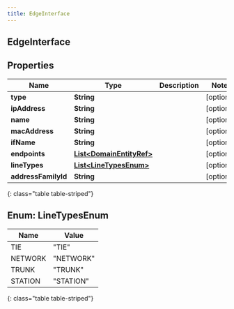 ```yaml
---
title: EdgeInterface
---
```


## EdgeInterface

## Properties

| Name                | Type                                                                       | Description | Notes      |
| ------------------- | -------------------------------------------------------------------------- | ----------- | ---------- |
| **type**            | <!----><!---->**String**<!---->                                            |             | [optional] |
| **ipAddress**       | <!----><!---->**String**<!---->                                            |             | [optional] |
| **name**            | <!----><!---->**String**<!---->                                            |             | [optional] |
| **macAddress**      | <!----><!---->**String**<!---->                                            |             | [optional] |
| **ifName**          | <!----><!---->**String**<!---->                                            |             | [optional] |
| **endpoints**       | <!----><!---->[**List&lt;DomainEntityRef&gt;**](DomainEntityRef.md)<!----> |             | [optional] |
| **lineTypes**       | <!---->[**List&lt;LineTypesEnum&gt;**](#LineTypesEnum)<!---->              |             | [optional] |
| **addressFamilyId** | <!----><!---->**String**<!---->                                            |             | [optional] |

{: class="table table-striped"}

<a name="LineTypesEnum"></a>

## Enum: LineTypesEnum

| Name    | Value               |
| ------- | ------------------- |
| TIE     | &quot;TIE&quot;     |
| NETWORK | &quot;NETWORK&quot; |
| TRUNK   | &quot;TRUNK&quot;   |
| STATION | &quot;STATION&quot; |

{: class="table table-striped"}
